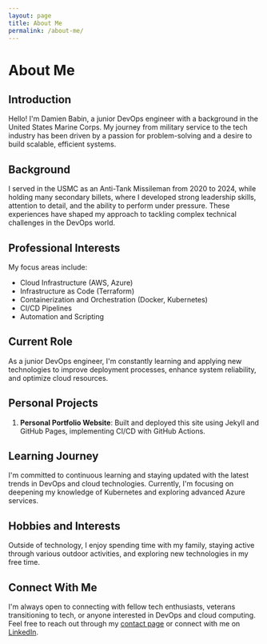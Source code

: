 ```yaml
---
layout: page
title: About Me
permalink: /about-me/
---
```


# About Me


## Introduction

Hello! I'm Damien Babin, a junior DevOps engineer with a background in the United States Marine Corps. My journey from military service to the tech industry has been driven by a passion for problem-solving and a desire to build scalable, efficient systems.

## Background

I served in the USMC as an Anti-Tank Missileman from 2020 to 2024, while holding many secondary billets, where I developed strong leadership skills, attention to detail, and the ability to perform under pressure. These experiences have shaped my approach to tackling complex technical challenges in the DevOps world.

## Professional Interests

My focus areas include:

- Cloud Infrastructure (AWS, Azure)
- Infrastructure as Code (Terraform)
- Containerization and Orchestration (Docker, Kubernetes)
- CI/CD Pipelines
- Automation and Scripting

## Current Role

As a junior DevOps engineer, I'm constantly learning and applying new technologies to improve deployment processes, enhance system reliability, and optimize cloud resources.

## Personal Projects

1. **Personal Portfolio Website**: Built and deployed this site using Jekyll and GitHub Pages, implementing CI/CD with GitHub Actions.


## Learning Journey

I'm committed to continuous learning and staying updated with the latest trends in DevOps and cloud technologies. Currently, I'm focusing on deepening my knowledge of Kubernetes and exploring advanced Azure services.

## Hobbies and Interests

Outside of technology, I enjoy spending time with my family, staying active through various outdoor activities, and exploring new technologies in my free time.

## Connect With Me

I'm always open to connecting with fellow tech enthusiasts, veterans transitioning to tech, or anyone interested in DevOps and cloud computing. Feel free to reach out through my [contact page](/contact/) or connect with me on [LinkedIn](https://www.linkedin.com/in/damienbabin/).
